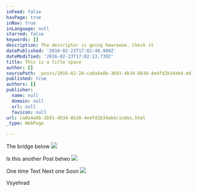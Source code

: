 ```yaml
---
inFeed: false
hasPage: true
inNav: true
inLanguage: null
starred: false
keywords: []
description: The descriptor is going hewreeee. Check it
datePublished: '2016-02-23T17:02:40.989Z'
dateModified: '2016-02-23T17:02:13.739Z'
title: This is a title space
author: []
sourcePath: _posts/2016-02-20-ca0a4a0b-3b91-4b34-8b30-4e4fd2b34ab4.md
published: true
authors: []
publisher:
  name: null
  domain: null
  url: null
  favicon: null
url: ca0a4a0b-3b91-4b34-8b30-4e4fd2b34ab4/index.html
_type: WebPage

---
```

The bridge below
![](https://the-grid-user-content.s3-us-west-2.amazonaws.com/82278581-8bdb-4969-9c6c-e49fc5674bed.jpg)

Is this another Post belwo
![](https://the-grid-user-content.s3-us-west-2.amazonaws.com/45f4b867-5695-4dc7-849f-46e666f30eac.jpg)

One time Text Next one Soon
![](https://s3-us-west-2.amazonaws.com/the-grid-img/p/7b41ea3e892ba1df94f5ac4d5136a7038f144b77.jpg)

Vsyehrad